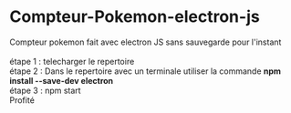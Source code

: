 # Compteur-Pokemon-electron-js
Compteur pokemon fait avec electron JS sans sauvegarde pour l'instant
<br>
<br>
étape 1 : telecharger le repertoire
<br>
étape 2 : Dans le repertoire avec un terminale utiliser la commande <strong>npm install --save-dev electron</strong>
<br>
étape 3 : npm start
<br>
Profité
